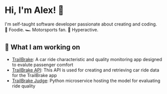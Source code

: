 # Hi, I'm Alex! 👋

I'm self-taught software developer passionate about creating and coding.  
🍩 Foodie. 🏎️ Motorsports fan. 🚀 Hyperactive.

## 🔭 What I am working on

* [TrailBrake](https://github.com/ktalexcheng/trailbrake): A car ride characteristic and quality monitoring app designed to evalute passenger comfort
* [TrailBrake API](https://github.com/ktalexcheng/trailbrake_api): This API is used for creating and retrieving car ride data for the TrailBrake app
* [TrailBrake Judge](https://github.com/ktalexcheng/trailbrake_judge): Python microservice hosting the model for evaluating ride quality

<!--
**ktalexcheng/ktalexcheng** is a ✨ _special_ ✨ repository because its `README.md` (this file) appears on your GitHub profile.

Here are some ideas to get you started:

- 🔭 I’m currently working on ...
- 🌱 I’m currently learning ...
- 👯 I’m looking to collaborate on ...
- 🤔 I’m looking for help with ...
- 💬 Ask me about ...
- 📫 How to reach me: ...
- 😄 Pronouns: ...
- ⚡ Fun fact: ...
-->
